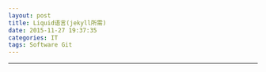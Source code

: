 ```yaml
---
layout: post
title: Liquid语言(jekyll所需)
date: 2015-11-27 19:37:35
categories: IT
tags: Software Git
---
```



------
